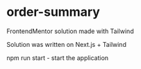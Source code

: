 # order-summary
FrontendMentor solution made with Tailwind

Solution was written on Next.js + Tailwind

npm run start - start the application
